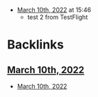 - [March 10th, 2022](<March 10th, 2022.md>) at 15:46
    - test 2 from TestFlight 

# Backlinks
## [March 10th, 2022](<March 10th, 2022.md>)
- [March 10th, 2022](<March 10th, 2022.md>)

